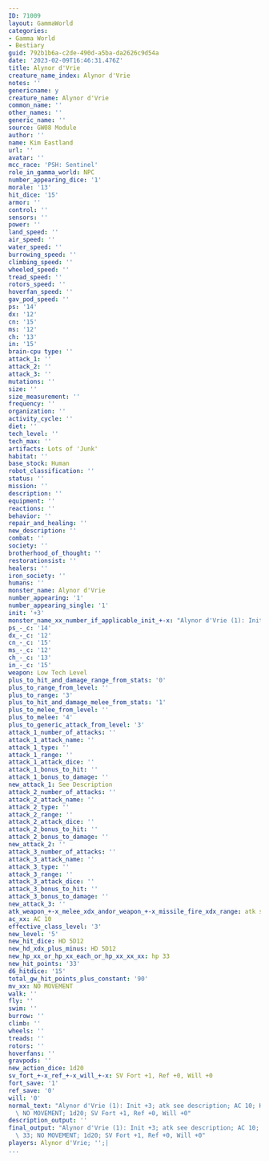 ```yaml
---
ID: 71009
layout: GammaWorld
categories:
- Gamma World
- Bestiary
guid: 792b1b6a-c2de-490d-a5ba-da2626c9d54a
date: '2023-02-09T16:46:31.476Z'
title: Alynor d'Vrie
creature_name_index: Alynor d'Vrie
notes: ''
genericname: y
creature_name: Alynor d'Vrie
common_name: ''
other_names: ''
generic_name: ''
source: GW08 Module
author: ''
name: Kim Eastland
url: ''
avatar: ''
mcc_race: 'PSH: Sentinel'
role_in_gamma_world: NPC
number_appearing_dice: '1'
morale: '13'
hit_dice: '15'
armor: ''
control: ''
sensors: ''
power: ''
land_speed: ''
air_speed: ''
water_speed: ''
burrowing_speed: ''
climbing_speed: ''
wheeled_speed: ''
tread_speed: ''
rotors_speed: ''
hoverfan_speed: ''
gav_pod_speed: ''
ps: '14'
dx: '12'
cn: '15'
ms: '12'
ch: '13'
in: '15'
brain-cpu type: ''
attack_1: ''
attack_2: ''
attack_3: ''
mutations: ''
size: ''
size_measurement: ''
frequency: ''
organization: ''
activity_cycle: ''
diet: ''
tech_level: ''
tech_max: ''
artifacts: Lots of 'Junk'
habitat: ''
base_stock: Human
robot_classification: ''
status: ''
mission: ''
description: ''
equipment: ''
reactions: ''
behavior: ''
repair_and_healing: ''
new_description: ''
combat: ''
society: ''
brotherhood_of_thought: ''
restorationsist: ''
healers: ''
iron_society: ''
humans: ''
monster_name: Alynor d'Vrie
number_appearing: '1'
number_appearing_single: '1'
init: '+3'
monster_name_xx_number_if_applicable_init_+-x: "Alynor d'Vrie (1): Init +3"
ps_-_c: '14'
dx_-_c: '12'
cn_-_c: '15'
ms_-_c: '12'
ch_-_c: '13'
in_-_c: '15'
weapon: Low Tech Level
plus_to_hit_and_damage_range_from_stats: '0'
plus_to_range_from_level: ''
plus_to_range: '3'
plus_to_hit_and_damage_melee_from_stats: '1'
plus_to_melee_from_level: ''
plus_to_melee: '4'
plus_to_generic_attack_from_level: '3'
attack_1_number_of_attacks: ''
attack_1_attack_name: ''
attack_1_type: ''
attack_1_range: ''
attack_1_attack_dice: ''
attack_1_bonus_to_hit: ''
attack_1_bonus_to_damage: ''
new_attack_1: See Description
attack_2_number_of_attacks: ''
attack_2_attack_name: ''
attack_2_type: ''
attack_2_range: ''
attack_2_attack_dice: ''
attack_2_bonus_to_hit: ''
attack_2_bonus_to_damage: ''
new_attack_2: ''
attack_3_number_of_attacks: ''
attack_3_attack_name: ''
attack_3_type: ''
attack_3_range: ''
attack_3_attack_dice: ''
attack_3_bonus_to_hit: ''
attack_3_bonus_to_damage: ''
new_attack_3: ''
atk_weapon_+-x_melee_xdx_andor_weapon_+-x_missile_fire_xdx_range: atk see description
ac_xx: AC 10
effective_class_level: '3'
new_level: '5'
new_hit_dice: HD 5D12
new_hd_xdx_plus_minus: HD 5D12
new_hp_xx_or_hp_xx_each_or_hp_xx_xx_xx: hp 33
new_hit_points: '33'
d6_hitdice: '15'
total_gw_hit_points_plus_constant: '90'
mv_xx: NO MOVEMENT
walk: ''
fly: ''
swim: ''
burrow: ''
climb: ''
wheels: ''
treads: ''
rotors: ''
hoverfans: ''
gravpods: ''
new_action_dice: 1d20
sv_fort_+-x_ref_+-x_will_+-x: SV Fort +1, Ref +0, Will +0
fort_save: '1'
ref_save: '0'
will: '0'
normal_text: "Alynor d'Vrie (1): Init +3; atk see description; AC 10; HD 5D12 hp 33;\
  \ NO MOVEMENT; 1d20; SV Fort +1, Ref +0, Will +0"
description_output: ''
final_output: "Alynor d'Vrie (1): Init +3; atk see description; AC 10; HD 5D12 hp\
  \ 33; NO MOVEMENT; 1d20; SV Fort +1, Ref +0, Will +0"
players: Alynor d'Vrie; '';|
...
```

